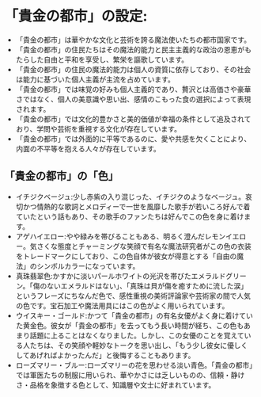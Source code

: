 # 「貴金の都市」の設定:

* 「貴金の都市」は華やかな文化と芸術を誇る魔法使いたちの都市国家です。
* 「貴金の都市」の住民たちはその魔法的能力と民主主義的な政治の恩恵がもたらした自由と平和を享受し、繁栄を謳歌しています。
* 「貴金の都市」の住民の魔法的能力は個人の資質に依存しており、その社会は能力に基づいた個人主義が主流を占めています。
* 「貴金の都市」では味覚の好みも個人主義的であり、贅沢とは高価さや豪華さではなく、個人の美意識や思い出、感情のこもった食の選択によって表現されます。
* 「貴金の都市」では文化的豊かさと美的価値が幸福の条件として追及されており、学問や芸術を重視する文化が存在しています。
* 「貴金の都市」では外面的に平等であるのに、愛や共感を欠くことにより、内面の不平等を抱える人々が存在しています。

## 「貴金の都市」の「色」

* イチジクベージュ:少し赤紫の入り混じった、イチジクのようなベージュ。哀切かつ情熱的な歌詞とメロディーで一世を風靡した歌手が若いころ好んで着ていたという話もあり、その歌手のファンたちは好んでこの色を身に着けます。
* アゲハイエロー:やや緑みを帯びることもある、明るく澄んだレモンイエロー。気さくな態度とチャーミングな笑顔で有名な魔法研究者がこの色の衣装をトレードマークにしており、この色自体が彼女が得意とする「自由の魔法」のシンボルカラーになっています。
* 真珠翡翠色:かすかに淡いパールホワイトの光沢を帯びたエメラルドグリーン。「傷のないエメラルドはない」、「真珠は貝が傷を癒すために流した涙」というフレーズにちなんだ色で、感性重視の美術評論家や芸術家の間で人気の色です。宝石加工や魔法用具にはこの色がよく用いられています。
* ウイスキー・ゴールド:かつて「貴金の都市」の有名女優がよく身に着けていた黄金色。彼女が「貴金の都市」を去ってもう長い時間が経ち、この色もあまり話題に上ることはなくなりました。しかし、この女優のことを覚えている人たちは、その笑顔や軽妙なトークを思い出し、「もう少し彼女に優しくしてあげればよかったんだ」と後悔することもあります。
* ローズマリー・ブルー:ローズマリーの花を思わせる淡い青色。「貴金の都市」では軍医たちの制服に用いられ、華やかさには乏しいものの、信頼・静けさ・品格を象徴する色として、知識層や文士に好まれています。
